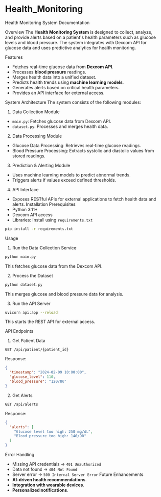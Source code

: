 # Health_Monitoring
 Health Monitoring System Documentation

 Overview
The **Health Monitoring System** is designed to collect, analyze, and provide alerts based on a patient's health parameters such as glucose levels and blood pressure. The system integrates with Dexcom API for glucose data and uses predictive analytics for health monitoring.

 Features
- Fetches real-time glucose data from **Dexcom API**.
- Processes **blood pressure** readings.
- Merges health data into a unified dataset.
- Predicts health trends using **machine learning models**.
- Generates alerts based on critical health parameters.
- Provides an API interface for external access.

System Architecture
The system consists of the following modules:

 1. Data Collection Module
- `main.py`: Fetches glucose data from Dexcom API.
- `dataset.py`: Processes and merges health data.

 2. Data Processing Module
- Glucose Data Processing: Retrieves real-time glucose readings.
- Blood Pressure Processing: Extracts systolic and diastolic values from stored readings.

3. Prediction & Alerting Module
- Uses machine learning models to predict abnormal trends.
- Triggers alerts if values exceed defined thresholds.

4. API Interface
- Exposes RESTful APIs for external applications to fetch health data and alerts.
 Installation
Prerequisites
- Python 3.11+
- Dexcom API access
- Libraries: Install using `requirements.txt`

```bash
pip install -r requirements.txt
```

Usage
1. Run the Data Collection Service
```bash
python main.py
```
This fetches glucose data from the Dexcom API.

2. Process the Dataset 
```bash
python dataset.py
```
This merges glucose and blood pressure data for analysis.

3. Run the API Server
```bash
uvicorn api:app --reload
```
This starts the REST API for external access.

API Endpoints
1. Get Patient Data
```http
GET /api/patient/{patient_id}
```
Response:
```json
{
  "timestamp": "2024-02-09 10:00:00",
  "glucose_level": 110,
  "blood_pressure": "120/80"
}
```

2. Get Alerts
```http
GET /api/alerts
```
Response:
```json
{
  "alerts": [
    "Glucose level too high: 250 mg/dL",
    "Blood pressure too high: 140/90"
  ]
}
```

Error Handling
- Missing API credentials → `401 Unauthorized`
- Data not found → `404 Not Found`
- Server error → `500 Internal Server Error`
Future Enhancements
- **AI-driven health recommendations**.
- **Integration with wearable devices**.
- **Personalized notifications**.



